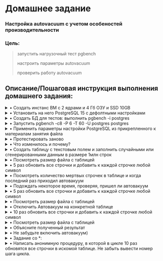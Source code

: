 # **Домашнее задание**

### Настройка autovacuum с учетом особеностей производительности
### Цель:
  
> 
>    запустить нагрузочный тест pgbench
>    
>    настроить параметры autovacuum
>
>    проверить работу autovacuum

## **Описание/Пошаговая инструкция выполнения домашнего задания:**

<details><summary>• Создать инстанс ВМ с 2 ядрами и 4 Гб ОЗУ и SSD 10GB</summary>
  
  Использую ВМ из предыдущих заданий, с подходящей конфигурацией
```shell
zetta55@ubuntu-vm2:~$ nproc
2                               #кол-во ядер в системе
zetta55@ubuntu-vm2:~$
```
</details>

<details><summary>• Установить на него PostgreSQL 15 с дефолтными настройками</summary>

```shell
zetta55@ubuntu-vm2:~$ sudo -u postgres pg_lsclusters
[sudo] password for zetta55:
Ver Cluster Port Status Owner    Data directory   Log file
15  main    5432 online postgres /mnt/10G/15/main /var/log/postgresql/postgresql-15-main.log
zetta55@ubuntu-vm2:~$ free

```
</details>

<details><summary>• Создать БД для тестов: выполнить pgbench -i postgres</summary>

  Создал тестовую базу по мануалу https://www.postgrespro.ru/education/demodb
  
```shell
zetta55@ubuntu-vm2:/mnt/10G$ ls -la
total 909280
drwxr-xr-x 4 postgres postgres      4096 мая  3 17:35 .
drwxr-xr-x 3 root     root          4096 апр 25 13:32 ..
drwxr-xr-x 3 postgres postgres      4096 апр 24 15:55 15
-rw-rw-r-- 1 postgres postgres 931068524 мая  3 17:30 demo-big-20170815.sql
drwx------ 2 postgres postgres     16384 апр 24 17:14 lost+found
zetta55@ubuntu-vm2:/mnt/10G$ sudo -u postgres psql -f demo-big-20170815.sql -U postgres
SET
psql:demo-big-20170815.sql:17: ERROR:  database "demo" does not exist
CREATE DATABASE
You are now connected to database "demo" as user "postgres".

zetta55@ubuntu-vm2:/mnt/10G$ sudo -u postgres psql demo
psql (15.2 (Ubuntu 15.2-1.pgdg22.04+1))
Type "help" for help.

demo=# \dt
               List of relations
  Schema  |      Name       | Type  |  Owner
----------+-----------------+-------+----------
 bookings | aircrafts_data  | table | postgres
 bookings | airports_data   | table | postgres
 bookings | boarding_passes | table | postgres
 bookings | bookings        | table | postgres
 bookings | flights         | table | postgres
 bookings | seats           | table | postgres
 bookings | ticket_flights  | table | postgres
 bookings | tickets         | table | postgres
(8 rows)

demo=# \q

zetta55@ubuntu-vm2:/mnt/10G$ sudo -u postgres pgbench -i demo
dropping old tables...
creating tables...
generating data (client-side)...
100000 of 100000 tuples (100%) done (elapsed 0.04 s, remaining 0.00 s)
vacuuming...
creating primary keys...
done in 0.13 s (drop tables 0.01 s, create tables 0.00 s, client-side generate 0.06 s, vacuum 0.03 s, primary keys 0.03 s).
zetta55@ubuntu-vm2:/mnt/10G$ 
```
</details>

<details><summary>• Запустить pgbench -c8 -P 6 -T 60 -U postgres postgres</summary>

  в моём случае тестирую demo
```shell
zetta55@ubuntu-vm2:/mnt/10G$ sudo -u postgres pgbench -c8 -P 6 -T 60 -U postgres demo
pgbench (15.2 (Ubuntu 15.2-1.pgdg22.04+1))
starting vacuum...end.
progress: 6.0 s, 759.3 tps, lat 10.473 ms stddev 6.615, 0 failed
progress: 12.0 s, 765.2 tps, lat 10.434 ms stddev 6.957, 0 failed
progress: 18.0 s, 764.8 tps, lat 10.437 ms stddev 7.071, 0 failed
progress: 24.0 s, 758.0 tps, lat 10.532 ms stddev 7.095, 0 failed
progress: 30.0 s, 760.0 tps, lat 10.499 ms stddev 6.753, 0 failed
progress: 36.0 s, 764.3 tps, lat 10.448 ms stddev 6.717, 0 failed
progress: 42.0 s, 764.4 tps, lat 10.442 ms stddev 6.828, 0 failed
progress: 48.0 s, 769.2 tps, lat 10.375 ms stddev 6.856, 0 failed
progress: 54.0 s, 754.5 tps, lat 10.580 ms stddev 6.655, 0 failed
progress: 60.0 s, 762.8 tps, lat 10.461 ms stddev 6.840, 0 failed
transaction type: <builtin: TPC-B (sort of)>
scaling factor: 1
query mode: simple
number of clients: 8
number of threads: 1
maximum number of tries: 1
duration: 60 s
number of transactions actually processed: 45743
number of failed transactions: 0 (0.000%)
latency average = 10.470 ms
latency stddev = 6.842 ms
initial connection time = 12.589 ms
tps = 762.280387 (without initial connection time)
zetta55@ubuntu-vm2:/mnt/10G$

```
</details>

<details><summary>• Применить параметры настройки PostgreSQL из прикрепленного к материалам занятия файла</summary>

  Применяю настройки из файла.
```shell
zetta55@ubuntu-vm2:~$ sudo -u postgres psql demo
could not change directory to "/home/zetta55": Permission denied
psql (15.2 (Ubuntu 15.2-1.pgdg22.04+1))
Type "help" for help.

demo=# ALTER SYSTEM SET max_connections TO '40';
ALTER SYSTEM
demo=# ALTER SYSTEM SET shared_buffers TO '1GB';
ALTER SYSTEM
demo=# ALTER SYSTEM SET effective_cache_size TO '3GB';
ALTER SYSTEM
demo=# ALTER SYSTEM SET maintenance_work_mem TO '512MB';
ALTER SYSTEM
demo=# ALTER SYSTEM SET checkpoint_completion_target TO '0.9';
ALTER SYSTEM
demo=# ALTER SYSTEM SET wal_buffers TO '16MB';
ALTER SYSTEM
demo=# ALTER SYSTEM SET default_statistics_target TO '500';
ALTER SYSTEM
demo=# ALTER SYSTEM SET random_page_cost TO '4';
ALTER SYSTEM
demo=# ALTER SYSTEM SET effective_io_concurrency TO '2';
ALTER SYSTEM
demo=# ALTER SYSTEM SET work_mem TO '6553kB';
ALTER SYSTEM
demo=# ALTER SYSTEM SET min_wal_size TO '4GB';
ALTER SYSTEM
demo=# ALTER SYSTEM SET max_wal_size TO '16GB';
ALTER SYSTEM
demo=# \q
zetta55@ubuntu-vm2:~$ sudo pg_ctlcluster 15 main restart

zetta55@ubuntu-vm2:~$ sudo -u postgres psql -c "select pg_reload_conf();"
could not change directory to "/home/zetta55": Permission denied
 pg_reload_conf
----------------
 t
(1 row)

zetta55@ubuntu-vm2:~$

```
  Также достаточно было бы добавить все значения из файлика в конец конфига /etc/postgresql/15/main/postgresql.conf, так как устанавливается значение из последней считанной строки и рестартануть кластер или выполнить select pg_reload_conf(); - но этот запрос не все изменившиеся параметры может подкхватить.
</details>

<details><summary>• Протестировать заново</summary>

```shell
zetta55@ubuntu-vm2:~$ sudo -u postgres pgbench -c8 -P 6 -T 60 -U postgres demo
pgbench (15.2 (Ubuntu 15.2-1.pgdg22.04+1))
starting vacuum...end.
progress: 6.0 s, 765.1 tps, lat 10.404 ms stddev 5.830, 0 failed
progress: 12.0 s, 763.7 tps, lat 10.458 ms stddev 6.016, 0 failed
progress: 18.0 s, 758.7 tps, lat 10.517 ms stddev 5.940, 0 failed
progress: 24.0 s, 763.3 tps, lat 10.459 ms stddev 5.958, 0 failed
progress: 30.0 s, 766.5 tps, lat 10.417 ms stddev 5.699, 0 failed
progress: 36.0 s, 748.8 tps, lat 10.657 ms stddev 6.058, 0 failed
progress: 42.0 s, 762.7 tps, lat 10.463 ms stddev 5.854, 0 failed
progress: 48.0 s, 718.2 tps, lat 11.122 ms stddev 6.167, 0 failed
progress: 54.0 s, 741.0 tps, lat 10.780 ms stddev 6.039, 0 failed
progress: 60.0 s, 732.5 tps, lat 10.895 ms stddev 6.106, 0 failed
transaction type: <builtin: TPC-B (sort of)>
scaling factor: 1
query mode: simple
number of clients: 8
number of threads: 1
maximum number of tries: 1
duration: 60 s
number of transactions actually processed: 45131
number of failed transactions: 0 (0.000%)
latency average = 10.613 ms
latency stddev = 5.970 ms
initial connection time = 11.247 ms
tps = 752.165181 (without initial connection time)
zetta55@ubuntu-vm2:~$
```
</details>

<details><summary>• Что изменилось и почему?</summary>

  Практически без изменений, tps на прежнем уровне.
  
</details>

<details><summary>• Создать таблицу с текстовым полем и заполнить случайными или сгенерированными данным в размере 1млн строк</summary>

  Создаю таблицу с одним столбцом текстовых полей.
```shell
demo=# CREATE TABLE tmp_demo (col1 text);
CREATE TABLE
demo=#
```
  
  Смотрю размер таблицы после её создания 
```shell
demo=# \dt+ tmp_demo
                                        List of relations
  Schema  |   Name   | Type  |  Owner   | Persistence | Access method |    Size    | Description
----------+----------+-------+----------+-------------+---------------+------------+-------------
 bookings | tmp_demo | table | postgres | permanent   | heap          | 8192 bytes |
(1 row)

demo=#
```
  
  Смотрю кол-во строк в таблице после её создания
```shell
demo=# SELECT * FROM tmp_demo;
 col1
------
(0 rows)

demo=#
```
  
  Добавляю 1М строк с произвольным содержимым
```shell
demo=# INSERT INTO tmp_demo(col1) SELECT md5(random()::text) FROM generate_series(1,1000000);
INSERT 0 1000000
  
demo=# SELECT * FROM tmp_demo LIMIT 10;
               col1
----------------------------------
 0a738130309bf42971fbb5f31fcb401a
 e8d655f09c4213651ed902b7291959b6
 58fe6f29a07a4ee9f933db7ec12222b5
 0f7d2c5b6d365d7e55929c82eae91b73
 b05e241fc5427118cc7f7ac40654eff5
 f51b1e74da5f171944c565fc4b17058b
 b89b2125d43f779ebbee91b85067cc50
 8ff76293dcb33c3f343d342af4c42cab
 216076b5c19d3debe63664564ca93600
 8572eb89a8be056e4701d2b67a3533f6
(10 rows)

demo=# SELECT count(*) FROM tmp_demo;
  count
---------
 1000000
(1 row)

demo=#

```
</details>

<details><summary>• Посмотреть размер файла с таблицей</summary>

```shell
demo=# \dt+ tmp_demo
                                     List of relations
  Schema  |   Name   | Type  |  Owner   | Persistence | Access method | Size  | Description
----------+----------+-------+----------+-------------+---------------+-------+-------------
 bookings | tmp_demo | table | postgres | permanent   | heap          | 65 MB |
(1 row)

demo=#
```
</details>

<details><summary>• 5 раз обновить все строчки и добавить к каждой строчке любой символ</summary>
  
  Обновляю все строчки, добавляю к каждой строке +a, смотрю размер таблицы, кол-во строк, изменившееся содержимое. 5 раз.
```shell
demo=# UPDATE tmp_demo SET col1 = CONCAT(col1, '+a');  -- 1-ый шаг.
UPDATE 1000000
demo=# SELECT count(*) FROM tmp_demo;
  count
---------
 1000000
(1 row)

demo=# \dt+ tmp_demo
                                      List of relations
  Schema  |   Name   | Type  |  Owner   | Persistence | Access method |  Size  | Description
----------+----------+-------+----------+-------------+---------------+--------+-------------
 bookings | tmp_demo | table | postgres | permanent   | heap          | 130 MB |
(1 row)

demo=# SELECT * FROM tmp_demo LIMIT 10;
                 col1
--------------------------------------
 c967cf8a9dae164797f043c277832bab+a
 4eb7bd3e5dc2112c9d8c2d411f198b21+a
 1456eac84cdb2d2f76a87394ff2787a3+a
 d3755c14e076f8aec709cf84d6d557f7+a
 c557eff077a0d1370be183abbfa9eae6+a
 bbbd565230287e711c4fbd7c86d3cfdd+a
 32334df5a18da6098ec00885fa24bafa+a
 ba5e28049b3bd5920ece566c51069cdf+a
 e727ce258d25df74a4e3eca94e12a59a+a
 77097c664d9dada45a3ef4934f475738+a
(10 rows)

demo=# UPDATE tmp_demo SET col1 = CONCAT(col1, '+a');  -- 2-ой шаг.
UPDATE 1000000
demo=# SELECT count(*) FROM tmp_demo;
  count
---------
 1000000
(1 row)

demo=# \dt+ tmp_demo
                                      List of relations
  Schema  |   Name   | Type  |  Owner   | Persistence | Access method |  Size  | Description
----------+----------+-------+----------+-------------+---------------+--------+-------------
 bookings | tmp_demo | table | postgres | permanent   | heap          | 130 MB |
(1 row)

demo=# SELECT * FROM tmp_demo LIMIT 5;
                 col1
--------------------------------------
 c967cf8a9dae164797f043c277832bab+a+a
 4eb7bd3e5dc2112c9d8c2d411f198b21+a+a
 1456eac84cdb2d2f76a87394ff2787a3+a+a
 d3755c14e076f8aec709cf84d6d557f7+a+a
 c557eff077a0d1370be183abbfa9eae6+a+a
(5 rows)

demo=# UPDATE tmp_demo SET col1 = CONCAT(col1, '+a');  -- 3-ий шаг.
UPDATE 1000000
demo=# \dt+ tmp_demo
                                      List of relations
  Schema  |   Name   | Type  |  Owner   | Persistence | Access method |  Size  | Description
----------+----------+-------+----------+-------------+---------------+--------+-------------
 bookings | tmp_demo | table | postgres | permanent   | heap          | 130 MB |
(1 row)

demo=# SELECT count(*) FROM tmp_demo;
  count
---------
 1000000
(1 row)

demo=# SELECT * FROM tmp_demo LIMIT 5;
                  col1
----------------------------------------
 c967cf8a9dae164797f043c277832bab+a+a+a
 4eb7bd3e5dc2112c9d8c2d411f198b21+a+a+a
 1456eac84cdb2d2f76a87394ff2787a3+a+a+a
 d3755c14e076f8aec709cf84d6d557f7+a+a+a
 c557eff077a0d1370be183abbfa9eae6+a+a+a
(5 rows)

demo=# UPDATE tmp_demo SET col1 = CONCAT(col1, '+a');  -- 4-ый шаг.
UPDATE 1000000
demo=# \dt+ tmp_demo
                                      List of relations
  Schema  |   Name   | Type  |  Owner   | Persistence | Access method |  Size  | Description
----------+----------+-------+----------+-------------+---------------+--------+-------------
 bookings | tmp_demo | table | postgres | permanent   | heap          | 138 MB |
(1 row)

demo=# SELECT count(*) FROM tmp_demo;
  count
---------
 1000000
(1 row)

demo=# SELECT * FROM tmp_demo LIMIT 5;
                   col1
------------------------------------------
 2604898253790f706189a0a919d7688e+a+a+a+a
 b11347dd72a504dfcc9af4aed41b0a74+a+a+a+a
 4e080801e004b7bc7c1376acfd1c1b48+a+a+a+a
 2aef04dc9bbf1adc5b2489fdfa0a0ec8+a+a+a+a
 7256e2ef7f7c66ab75f59ca1733cd7bc+a+a+a+a
(5 rows)

demo=# UPDATE tmp_demo SET col1 = CONCAT(col1, '+a');  -- 5-ый шаг.
UPDATE 1000000
demo=# SELECT count(*) FROM tmp_demo;
  count
---------
 1000000
(1 row)

demo=# \dt+ tmp_demo
                                      List of relations
  Schema  |   Name   | Type  |  Owner   | Persistence | Access method |  Size  | Description
----------+----------+-------+----------+-------------+---------------+--------+-------------
 bookings | tmp_demo | table | postgres | permanent   | heap          | 211 MB |
(1 row)

demo=# SELECT * FROM tmp_demo LIMIT 5;
                    col1
--------------------------------------------
 c967cf8a9dae164797f043c277832bab+a+a+a+a+a
 4eb7bd3e5dc2112c9d8c2d411f198b21+a+a+a+a+a
 1456eac84cdb2d2f76a87394ff2787a3+a+a+a+a+a
 d3755c14e076f8aec709cf84d6d557f7+a+a+a+a+a
 c557eff077a0d1370be183abbfa9eae6+a+a+a+a+a
(5 rows)

demo=#
```
</details>

<details><summary>• Посмотреть количество мертвых строчек в таблице и когда последний раз приходил автовакуум</summary>

```shell
  demo=# SELECT relname, n_live_tup, n_dead_tup, trunc(100*n_dead_tup/(n_live_tup+1))::float "ratio%", last_autovacuum FROM pg_stat_user_TABLEs WHERE relname = 'tmp_demo';
 relname  | n_live_tup | n_dead_tup | ratio% |        last_autovacuum
----------+------------+------------+--------+-------------------------------
 tmp_demo |    1000000 |          0 |      0 | 2023-05-14 16:55:17.207576+03
(1 row)

demo=# UPDATE tmp_demo SET col1 = CONCAT(col1, '+v');
UPDATE 1000000
demo=# SELECT relname, n_live_tup, n_dead_tup, trunc(100*n_dead_tup/(n_live_tup+1))::float "ratio%", last_autovacuum FROM pg_stat_user_TABLEs WHERE relname = 'tmp_demo';
 relname  | n_live_tup | n_dead_tup | ratio% |        last_autovacuum
----------+------------+------------+--------+-------------------------------
 tmp_demo |    1000000 |    1000000 |     99 | 2023-05-14 16:55:17.207576+03
(1 row)

demo=#
```
</details>

<details><summary>• Подождать некоторое время, проверяя, пришел ли автовакуум</summary>

```shell
  demo=# SELECT relname, n_live_tup, n_dead_tup, trunc(100*n_dead_tup/(n_live_tup+1))::float "ratio%", last_autovacuum FROM pg_stat_user_TABLEs WHERE relname = 'tmp_demo';
 relname  | n_live_tup | n_dead_tup | ratio% |        last_autovacuum
----------+------------+------------+--------+-------------------------------
 tmp_demo |    1000000 |          0 |      0 | 2023-05-14 18:30:19.333821+03
(1 row)

demo=#
demo=# \dt+ tmp_demo
                                      List of relations
  Schema  |   Name   | Type  |  Owner   | Persistence | Access method |  Size  | Description
----------+----------+-------+----------+-------------+---------------+--------+-------------
 bookings | tmp_demo | table | postgres | permanent   | heap          | 211 MB |
(1 row)

demo=#
```
</details>

<details><summary>• 5 раз обновить все строчки и добавить к каждой строчке любой символ</summary>

```shell
demo=# UPDATE tmp_demo SET col1 = CONCAT(col1, '+1');
UPDATE 1000000
demo=# UPDATE tmp_demo SET col1 = CONCAT(col1, '+1');
UPDATE 1000000
demo=# UPDATE tmp_demo SET col1 = CONCAT(col1, '+1');
UPDATE 1000000
demo=# UPDATE tmp_demo SET col1 = CONCAT(col1, '+1');
UPDATE 1000000
demo=# UPDATE tmp_demo SET col1 = CONCAT(col1, '+1');
UPDATE 1000000
demo=# SELECT col1, xmin,xmax,cmin,cmax,ctid FROM tmp_demo LIMIT 5;
                          col1                          |  xmin  | xmax | cmin | cmax | ctid
--------------------------------------------------------+--------+------+------+------+-------
 fb8a1e54e97c836370d3aa5fd9224f18+a+a+a+a+a+v+1+1+1+1+1 | 272130 |    0 |    0 |    0 | (0,1)
 780fdd1d8d8ab7d9ec3ecf1290b58569+a+a+a+a+a+v+1+1+1+1+1 | 272130 |    0 |    0 |    0 | (0,2)
 5e36b2dfaa1656aa6f826ba943c9c3d9+a+a+a+a+a+v+1+1+1+1+1 | 272130 |    0 |    0 |    0 | (0,3)
 37c45f2ed028c8a8eae2239d2f8df866+a+a+a+a+a+v+1+1+1+1+1 | 272130 |    0 |    0 |    0 | (0,4)
 0301ec805178fd25115a393d47d2146c+a+a+a+a+a+v+1+1+1+1+1 | 272130 |    0 |    0 |    0 | (0,5)
(5 rows)

demo=#
```
</details>

<details><summary>• Посмотреть размер файла с таблицей</summary>
  
  Файл таблицы слегка распух.
```shell
  demo=# \dt+ tmp_demo
                                      List of relations
  Schema  |   Name   | Type  |  Owner   | Persistence | Access method |  Size  | Description
----------+----------+-------+----------+-------------+---------------+--------+-------------
 bookings | tmp_demo | table | postgres | permanent   | heap          | 388 MB |
(1 row)

demo=#
```
</details>

<details><summary>• Отключить Автовакуум на конкретной таблице</summary>
  
  Отключаю autovacuum на таблице tmp_demo.
```shell
demo=# ALTER TABLE tmp_demo SET (autovacuum_enabled = false);
ALTER TABLE
demo=#
```
</details>

<details><summary>• 10 раз обновить все строчки и добавить к каждой строчке любой символ</summary>
  
  Обновил 10 строчки и добавил к каждой строке символы.
```shell
demo=# UPDATE tmp_demo SET col1 = CONCAT(col1, '+01');
UPDATE 1000000
demo=# UPDATE tmp_demo SET col1 = CONCAT(col1, '+02');
UPDATE 1000000
demo=# UPDATE tmp_demo SET col1 = CONCAT(col1, '+03');
UPDATE 1000000
demo=# UPDATE tmp_demo SET col1 = CONCAT(col1, '+04');
UPDATE 1000000
demo=# UPDATE tmp_demo SET col1 = CONCAT(col1, '+05');
UPDATE 1000000
demo=# UPDATE tmp_demo SET col1 = CONCAT(col1, '+06');
UPDATE 1000000
demo=# UPDATE tmp_demo SET col1 = CONCAT(col1, '+07');
UPDATE 1000000
demo=# UPDATE tmp_demo SET col1 = CONCAT(col1, '+08');
UPDATE 1000000
demo=# UPDATE tmp_demo SET col1 = CONCAT(col1, '+09');
UPDATE 1000000
demo=# UPDATE tmp_demo SET col1 = CONCAT(col1, '+10');
UPDATE 1000000
demo=# SELECT col1, xmin,xmax,cmin,cmax,ctid FROM tmp_demo LIMIT 5;
                                         col1                                         |  xmin  | xmax | cmin | cmax |    ctid
--------------------------------------------------------------------------------------+--------+------+------+------+------------
 fb8a1e54e97c836370d3aa5fd9224f18+a+a+a+a+a+v+1+1+1+1+1+01+02+03+04+05+06+07+08+09+10 | 272144 |    0 |    0 |    0 | (8332,104)
 780fdd1d8d8ab7d9ec3ecf1290b58569+a+a+a+a+a+v+1+1+1+1+1+01+02+03+04+05+06+07+08+09+10 | 272144 |    0 |    0 |    0 | (8332,105)
 5e36b2dfaa1656aa6f826ba943c9c3d9+a+a+a+a+a+v+1+1+1+1+1+01+02+03+04+05+06+07+08+09+10 | 272144 |    0 |    0 |    0 | (8332,106)
 37c45f2ed028c8a8eae2239d2f8df866+a+a+a+a+a+v+1+1+1+1+1+01+02+03+04+05+06+07+08+09+10 | 272144 |    0 |    0 |    0 | (8332,107)
 0301ec805178fd25115a393d47d2146c+a+a+a+a+a+v+1+1+1+1+1+01+02+03+04+05+06+07+08+09+10 | 272144 |    0 |    0 |    0 | (8332,145)
(5 rows)

demo=#
```
</details>

<details><summary>• Посмотреть размер файла с таблицей</summary>

  Файл таблицы значительно распух. С 300Мб до 1076Мб.
```shell
demo=# \dt+ tmp_demo
                                      List of relations
  Schema  |   Name   | Type  |  Owner   | Persistence | Access method |  Size   | Description
----------+----------+-------+----------+-------------+---------------+---------+-------------
 bookings | tmp_demo | table | postgres | permanent   | heap          | 1076 MB |
(1 row)

demo=#
```
</details>

<details><summary>• Объясните полученный результат</summary>
  
  PostgreSQL реально не делает updates, он делает insert нового tuple и делает delete. Delete – эффективно никакой не delete, а просто он убирает из области видимости текущего скопа транзакций данную версию строки. И tuple продолжает лежать на диске, ее autovacuum должен вычистить. А т.к. autovacuum у нас на данном этапе отключен, мы и наблюдаем физическое "распухание" файла таблицы.
</details>

<details><summary>• Не забудьте включить автовакуум)</summary>

```shell
```
</details>

<details><summary>• Задание со *:</summary>

```shell
```
</details>

<details><summary>• Написать анонимную процедуру, в которой в цикле 10 раз обновятся все строчки в искомой таблице. Не забыть вывести номер шага цикла.</summary>

```shell
```
</details>
